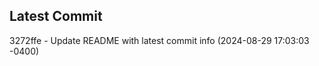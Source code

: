 
## Latest Commit
3272ffe - Update README with latest commit info (2024-08-29 17:03:03 -0400) <Yunxi-Zhou>
